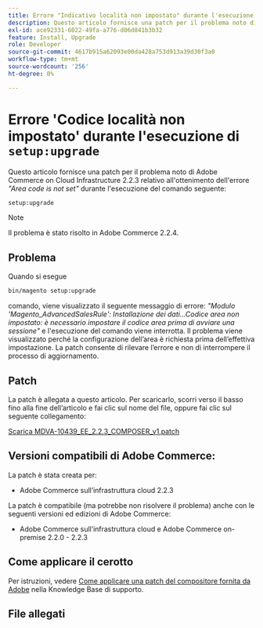 ```yaml
---
title: Errore "Indicativo località non impostato" durante l'esecuzione di setup:upgrade
description: Questo articolo fornisce una patch per il problema noto di Adobe Commerce on cloud infrastructure 2.2.3 relativo all’errore *Area code is not set* (Il codice di area non è impostato) durante l’esecuzione del comando setup:upgrade.
exl-id: ace92331-6022-49fa-a776-d06d841b3b32
feature: Install, Upgrade
role: Developer
source-git-commit: 4617b915a62093e00da428a753d913a39d30f3a0
workflow-type: tm+mt
source-wordcount: '256'
ht-degree: 0%

---
```


# Errore &#39;Codice località non impostato&#39; durante l&#39;esecuzione di `setup:upgrade`

Questo articolo fornisce una patch per il problema noto di Adobe Commerce on Cloud Infrastructure 2.2.3 relativo all&#39;ottenimento dell&#39;errore *&quot;Area code is not set&quot;* durante l&#39;esecuzione del comando seguente:

```bash
setup:upgrade
```

>[!NOTE]
>
>Il problema è stato risolto in Adobe Commerce 2.2.4.

## Problema

Quando si esegue

```bash
bin/magento setup:upgrade
```

comando, viene visualizzato il seguente messaggio di errore: *&quot;Modulo &#39;Magento\_AdvancedSalesRule&#39;: Installazione dei dati...Codice area non impostato: è necessario impostare il codice area prima di avviare una sessione&quot;* e l&#39;esecuzione del comando viene interrotta. Il problema viene visualizzato perché la configurazione dell’area è richiesta prima dell’effettiva impostazione. La patch consente di rilevare l’errore e non di interrompere il processo di aggiornamento.

## Patch

La patch è allegata a questo articolo. Per scaricarlo, scorri verso il basso fino alla fine dell’articolo e fai clic sul nome del file, oppure fai clic sul seguente collegamento:

[Scarica MDVA-10439\_EE\_2.2.3\_COMPOSER\_v1.patch](assets/MDVA-10439_EE_2.2.3_COMPOSER_v1.patch.zip)

## Versioni compatibili di Adobe Commerce:

La patch è stata creata per:

* Adobe Commerce sull’infrastruttura cloud 2.2.3

La patch è compatibile (ma potrebbe non risolvere il problema) anche con le seguenti versioni ed edizioni di Adobe Commerce:

* Adobe Commerce sull’infrastruttura cloud e Adobe Commerce on-premise 2.2.0 - 2.2.3

## Come applicare il cerotto

Per istruzioni, vedere [Come applicare una patch del compositore fornita da Adobe](/help/how-to/general/how-to-apply-a-composer-patch-provided-by-magento.md) nella Knowledge Base di supporto.

## File allegati
